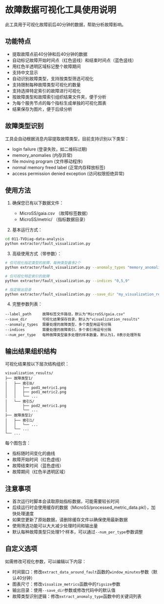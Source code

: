 # 故障数据可视化工具使用说明

此工具用于可视化故障前后40分钟的数据，帮助分析故障影响。

## 功能特点

- 提取故障点前40分钟和后40分钟的数据
- 自动标记故障开始时间点（红色竖线）和结束时间点（蓝色竖线）
- 用红色半透明区域标记整个故障期间
- 支持中文显示
- 自动识别故障类型，支持按类型筛选可视化
- 支持限制每种故障类型可视化的数量
- 支持选择特定索引的故障进行可视化
- 按故障类型和故障索引组织结果文件夹，便于分析
- 为每个服务节点的每个指标生成单独的可视化图表
- 结果保存为图片，便于后续分析

## 故障类型识别

工具会自动根据消息内容提取故障类型，目前支持识别以下类型：
- login failure (登录失败，如二维码过期)
- memory_anomalies (内存异常)
- file moving program (文件移动程序)
- normal memory freed label (正常内存释放标签)
- access permission denied exception (访问权限拒绝异常)

## 使用方法

1. 确保您已有以下数据文件：
   - MicroSS/gaia.csv （故障标签数据）
   - MicroSS/metric/ （指标数据目录）

2. 基本运行方式：

```bash
cd 011-TVDiag-data-analysis
python extractor/fault_visualization.py
```

3. 高级使用方式（带参数）：

```bash
# 仅可视化指定类型的故障，每种类型最多2个
python extractor/fault_visualization.py --anomaly_types "memory_anomalies,file moving program" --num_per_type 2

# 仅可视化特定索引的故障
python extractor/fault_visualization.py --indices "0,5,9"

# 指定输出目录
python extractor/fault_visualization.py --save_dir "my_visualization_results"
```

4. 完整参数列表：

```
--label_path     故障标签文件路径，默认为"MicroSS/gaia.csv"
--save_dir       可视化结果保存目录，默认为"visualization_results"
--anomaly_types  需要处理的故障类型，多个类型用逗号分隔
--indices        需要处理的故障索引，多个索引用逗号分隔
--num_per_type   每种故障类型最多处理的样本数量，默认为1，0表示处理所有
```

## 输出结果组织结构

可视化结果按以下层次结构组织：

```
visualization_results/
├── 故障类型1/
│   ├── 索引0/
│   │   ├── pod1_metric1.png
│   │   ├── pod1_metric2.png
│   │   └── ...
│   └── 索引5/
│       ├── pod2_metric1.png
│       └── ...
├── 故障类型2/
│   ├── 索引1/
│   │   └── ...
│   └── ...
└── ...
```

每个图包含：
- 指标随时间变化的曲线
- 故障开始时间（红色虚线）
- 故障结束时间（蓝色虚线）
- 故障期间（红色半透明区域）

## 注意事项

- 首次运行时脚本会读取原始指标数据，可能需要较长时间
- 后续运行时会使用缓存的数据（MicroSS/processed_metric_data.pkl），加快处理速度
- 如果您更新了原始数据，请删除缓存文件以确保使用最新数据
- 使用筛选功能可以大大减少处理时间和输出量
- 默认每种故障类型只处理1个样本，可以通过`--num_per_type`参数调整

## 自定义选项

如需修改可视化参数，可以编辑以下内容：

- 时间窗口：修改`extract_data_around_fault`函数的`window_minutes`参数（默认40分钟）
- 图表尺寸：修改`visualize_metrics`函数中的`figsize`参数
- 输出目录：使用`--save_dir`参数或修改代码中的默认值
- 故障类型识别逻辑：修改`extract_anomaly_type`函数中的关键词列表 